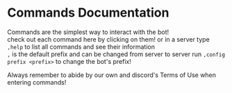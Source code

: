 # Commands Documentation

Commands are the simplest way to interact with the bot!  
check out each command here by clicking on them! or in a server type ``,help`` to list all commands and see their information   
``,`` is the default prefix and can be changed from server to server run ```,config prefix <prefix>``` to change the bot's prefix!

Always remember to abide by our own and discord's Terms of Use when entering commands!


